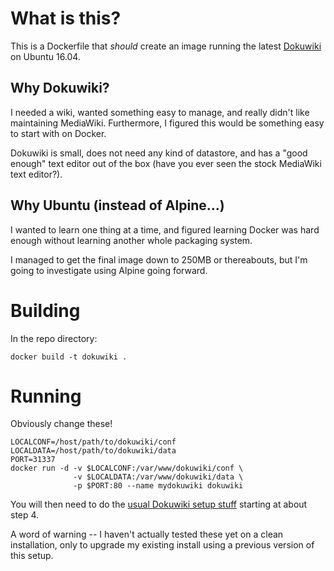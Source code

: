 # What is this?

This is a Dockerfile that _should_ create an image running the latest
[Dokuwiki](https://www.dokuwiki.org/dokuwiki) on Ubuntu 16.04.

## Why Dokuwiki?

I needed a wiki, wanted something easy to manage, and really didn't like
maintaining MediaWiki.  Furthermore, I figured this would be something easy to
start with on Docker.

Dokuwiki is small, does not need any kind of datastore, and has a "good enough"
text editor out of the box (have you ever seen the stock MediaWiki text
editor?).

## Why Ubuntu (instead of Alpine...)

I wanted to learn one thing at a time, and figured learning Docker was hard
enough without learning another whole packaging system.

I managed to get the final image down to 250MB or thereabouts, but I'm going to
investigate using Alpine going forward.

# Building

In the repo directory:

```
docker build -t dokuwiki .
```

# Running

Obviously change these!

```
LOCALCONF=/host/path/to/dokuwiki/conf
LOCALDATA=/host/path/to/dokuwiki/data
PORT=31337
docker run -d -v $LOCALCONF:/var/www/dokuwiki/conf \
              -v $LOCALDATA:/var/www/dokuwiki/data \
              -p $PORT:80 --name mydokuwiki dokuwiki
```

You will then need to do the [usual Dokuwiki setup
stuff](https://www.dokuwiki.org/install) starting at about step 4.

A word of warning -- I haven't actually tested these yet on a clean
installation, only to upgrade my existing install using a previous version of
this setup.
